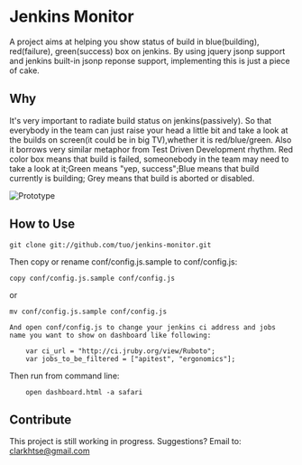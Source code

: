 Jenkins Monitor
=============

A project aims at helping you show status of build in blue(building), red(failure), green(success) box on jenkins.
By using jquery jsonp support and jenkins built-in jsonp reponse support, implementing this is just a piece of cake.

Why
-------

It's very important to radiate build status on jenkins(passively). So that everybody in the team can just raise your head
a little bit and take a look at the builds on screen(it could be in big TV),whether it is red/blue/green. Also it borrows very similar metaphor from Test Driven Development rhythm. Red color box means that build is failed, someonebody in the team may need to take a look at it;Green means "yep, success";Blue means that build currently is building; Grey means that build is aborted or disabled.

![Prototype](http://farm7.static.flickr.com/6037/6328931162_042f2c1d09_z.jpg "Optional title")

How to Use
-----------

    git clone git://github.com/tuo/jenkins-monitor.git


  Then copy or rename conf/config.js.sample to conf/config.js:
  
    copy conf/config.js.sample conf/config.js
    
  or
    
    mv conf/config.js.sample conf/config.js
	
	And open conf/config.js to change your jenkins ci address and jobs name you want to show on dashboard like following:
	
		var ci_url = "http://ci.jruby.org/view/Ruboto";
		var jobs_to_be_filtered = ["apitest", "ergonomics"];


  Then run from command line: 

		open dashboard.html -a safari
		

Contribute
------------
This project is still working in progress.
Suggestions? Email to: clarkhtse@gmail.com